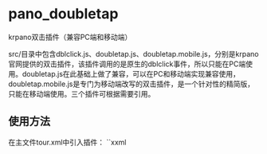 pano_doubletap
==
krpano双击插件（兼容PC端和移动端）

src/目录中包含dblclick.js、doubletap.js、doubletap.mobile.js，分别是krpano官网提供的双击插件，该插件调用的是原生的dblclick事件，所以只能在PC端使用。doubletap.js在此基础上做了兼容，可以在PC和移动端实现兼容使用，doubletap.mobile.js是专门为移动端改写的双击插件，是一个针对性的精简版，只能在移动端使用。三个插件可根据需要引用。

使用方法
----
在主文件tour.xml中引入插件：
``xxml
  <plugin name="doubletap" keep="true" url="src/doubletap.mobile.js" ondbltap="togglespot()" />
